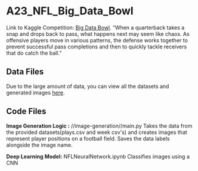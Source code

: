 
# A23_NFL_Big_Data_Bowl
Link to Kaggle Competition: [Big Data Bowl](https://www.kaggle.com/c/nfl-big-data-bowl-2021).
“When a quarterback takes a snap and drops back to pass, what happens next may seem like chaos. As offensive players move in various patterns, the defense works together to prevent successful pass completions and then to quickly tackle receivers that do catch the ball.” 

## Data Files
Due to the large amount of data, you can view all the datasets and generated images 
[here](https://drive.google.com/drive/folders/1nwsG9g1qVgHOhs6BSZzKYKVy5b6Ff8e_?usp=sharing).

## Code Files

**Image Generation Logic :** //image-generation//main.py
Takes the data from the provided datasets(plays.csv and week csv's) and creates images that represent player positions on a football field. Saves the data labels alongside the image name. 

**Deep Learning Model:** NFLNeuralNetwork.ipynb
Classifies images using a CNN   
